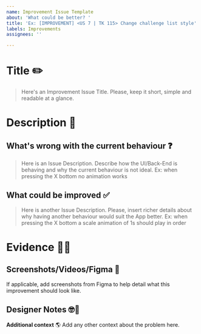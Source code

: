 ```yaml
---
name: Improvement Issue Template
about: 'What could be better? '
title: 'Ex: [IMPROVEMENT] <US 7 | TK 115> Change challenge list style'
labels: Improvements
assignees: ''

---
```


# Title ✏️ 
> Here's an Improvement Issue Title. Please, keep it short, simple and readable at a glance. 

# Description 📝
## What's wrong with the current behaviour ❓
> Here is an Issue Description. Describe how the UI/Back-End is behaving and why the current behaviour is not ideal. Ex: when pressing the X bottom no animation works

## What could be improved ✅
> Here is another Issue Description. Please, insert richer details about why having another behaviour would suit the App better. Ex: when pressing the X bottom a scale animation of 1s should play in order

# Evidence 🕵️‍♀️
## **Screenshots/Videos/Figma** 📱
If applicable, add screenshots from Figma to help detail what this improvement should look like.

## Designer Notes 🤓🎨

**Additional context** 🌎
Add any other context about the problem here.
